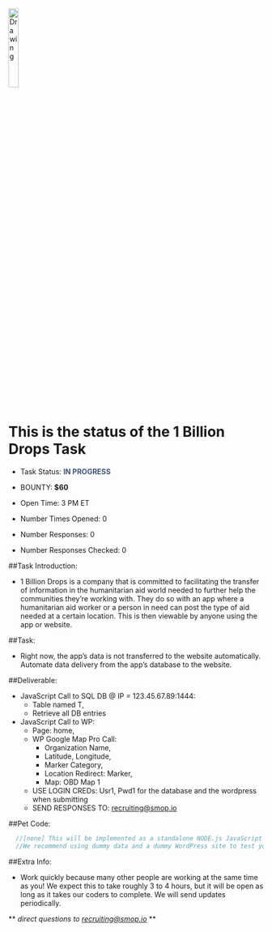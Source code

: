 <img src="taskstatus.github.io/smopblack.png" alt="Drawing" style="width: 20%; height: 20%; margin:auto;"/>

# This is the status of the 1 Billion Drops Task
* Task Status: <span style="color:#405575">**IN PROGRESS**</span>

* BOUNTY: **$60**

* Open Time: 3 PM ET
* Number Times Opened: 0
* Number Responses: 0
* Number Responses Checked: 0

##Task Introduction:
  * 1 Billion Drops is a company that is committed to facilitating the transfer of information in the humanitarian aid world needed to further help the communities they’re working with. They do so with an app where a humanitarian aid worker or a person in need can post the type of aid needed at a certain location. This is then viewable by anyone using the app or website.
 
##Task:
  * Right now, the app’s data is not transferred to the website automatically. Automate data delivery from the app’s database to the website.
 
##Deliverable:
  * JavaScript Call to SQL DB @ IP = 123.45.67.89:1444:
    * Table named T,
    * Retrieve all DB entries
  * JavaScript Call to WP:
    * Page: home,
    * WP Google Map Pro Call:
      * Organization Name,
      * Latitude, Longitude,
      * Marker Category,
      * Location Redirect: Marker,
      * Map: OBD Map 1
    * USE LOGIN CREDs: Usr1, Pwd1 for the database and the wordpress when submitting
    * SEND RESPONSES TO: recruiting@smop.io
 
##Pet Code:
```javascript
  //[none] This will be implemented as a standalone NODE.js JavaScript Script.
  //We recommend using dummy data and a dummy WordPress site to test your script.
``` 

##Extra Info:
  * Work quickly because many other people are working at the same time as you! We expect this to take roughly 3 to 4 hours, but it will be open as long as it takes our coders to complete. We will send updates periodically.
  
** *direct questions to recruiting@smop.io* **
